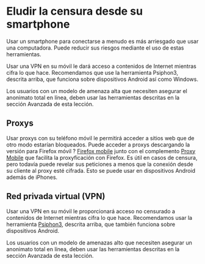 [Title]: # (Eludir la censura desde su smartphone)
[Order]: # (9)

# Eludir la censura desde su smartphone

Usar un smartphone para conectarse a menudo es más arriesgado que usar una computadora. Puede reducir sus riesgos mediante el uso de estas herramientas.

Usar una VPN en su móvil le dará acceso a contenidos de Internet mientras cifra lo que hace. Recomendamos que use la herramienta Psiphon3, descrita arriba, que funciona sobre dispositivos Android así como Windows.

Los usuarios con un modelo de amenaza alta que necesiten asegurar el anonimato total en línea, deben usar las herramientas descritas en la sección Avanzada de esta lección.

## Proxys

Usar proxys con su teléfono móvil le permitirá acceder a sitios web que de otro modo estarían bloqueados. Puede acceder a proxys descargando la versión para Firefox móvil ? [Firefox mobile](http://f-droid.org/repository/browse/?fdid=org.mozilla.firefox) junto con el complemento [Proxy Mobile](https://guardianproject.info/apps/proxymob-firefox-add-on/) que facilita la proxyficación con Firefox. Es útil en casos de censura, pero todavía puede revelar sus peticiones a menos que la conexión desde su cliente al proxy esté cifrada. Esto se puede usar en dispositivos Android además de iPhones.

## Red privada virtual (VPN)

Usar una VPN en su móvil le proporcionará acceso no censurado a contenidos de Internet mientras cifra lo que hace. Recomendamos usar la herramienta [Psiphon3](umbrella://lesson/psiphon), descrita arriba, que también funciona sobre dispositivos Android.

Los usuarios con un modelo de amenazas alto que necesiten asegurar un anonimato total en línea, deben usar las herramientas descritas en la sección Avanzada de esta lección.